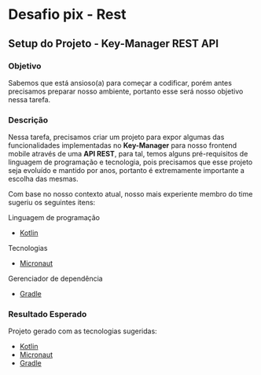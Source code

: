 # Desafio pix - Rest

## Setup do Projeto - Key-Manager REST API

### Objetivo

Sabemos que está ansioso(a) para começar a codificar, porém antes precisamos preparar nosso ambiente, portanto esse
será nosso objetivo nessa tarefa.

### Descrição

Nessa tarefa, precisamos criar um projeto para expor algumas das funcionalidades implementadas no **Key-Manager** para nosso frontend mobile através de uma **API REST**, para tal, temos alguns pré-requisitos de linguagem de programação e tecnologia, pois precisamos que esse projeto seja evoluído e mantido por anos, portanto é extremamente importante a escolha das mesmas.

Com base no nosso contexto atual, nosso mais experiente membro do time sugeriu os seguintes itens:

Linguagem de programação

- [Kotlin](https://kotlinlang.org/)

Tecnologias

- [Micronaut](http://micronaut.io/)

Gerenciador de dependência

- [Gradle](https://gradle.org/)

### Resultado Esperado

Projeto gerado com as tecnologias sugeridas:

- [Kotlin](https://kotlinlang.org/)
- [Micronaut](http://micronaut.io/)
- [Gradle](https://gradle.org/)